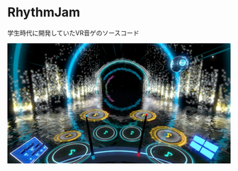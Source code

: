 # RhythmJam
学生時代に開発していたVR音ゲのソースコード

<img src="https://raw.githubusercontent.com/BayaSea0907/RhythmJam/master/%E3%82%AD%E3%83%A3%E3%83%97%E3%83%81%E3%83%A3.JPG">

